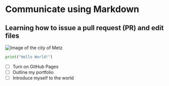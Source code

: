 # Communicate using Markdown
## Learning how to issue a pull request (PR) and edit files

![Image of the city of Metz](https://www.carnetdescapades.com/wp-content/uploads/2024/04/visite-metz-moselle.jpg)

```python
print("Hello World!")
```

- [ ] Turn on GitHub Pages
- [ ] Outline my portfolio
- [ ] Introduce myself to the world
